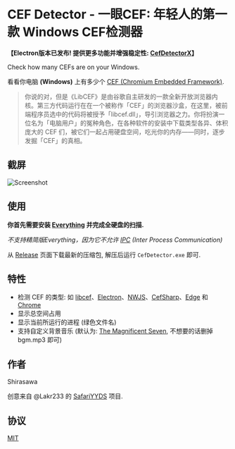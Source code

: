 # CEF Detector - 一眼CEF: 年轻人的第一款 Windows CEF检测器

**【Electron版本已发布! 提供更多功能并增强稳定性: [CefDetectorX](https://github.com/ShirasawaSama/CefDetectorX)】**

Check how many CEFs are on your Windows.

看看你电脑 **(Windows)** 上有多少个 [CEF (Chromium Embedded Framework)](https://bitbucket.org/chromiumembedded/cef/).

> 你说的对，但是《LibCEF》是由谷歌自主研发的一款全新开放浏览器内核。第三方代码运行在在一个被称作「CEF」的浏览器沙盒，在这里，被前端程序员选中的代码将被授予「libcef.dll」，导引浏览器之力‌​​​‌‌‌‌‌‌‌‌​​‌‌​‌‌‌​‌​。你将扮演一位名为「电脑用户」的冤种角色，在各种软件的安装中下载类型各异、体积庞大的 CEF 们，被它们一起占用硬盘空间，吃光你的内存——同时，逐步发掘「CEF」的真相。

## 截屏

![Screenshot](./screenshot.png)

## 使用

**你首先需要安装 [Everything](https://www.voidtools.com/) 并完成全硬盘的扫描.**

  _不支持精简版Everything，因为它不允许 [IPC](https://www.voidtools.com/zh-cn/support/everything/sdk/ipc/) (Inter Process Communication)_

从 [Release](https://github.com/ShirasawaSama/CefDetector/releases) 页面下载最新的压缩包, 解压后运行 `CefDetector.exe` 即可.

## 特性

- 检测 CEF 的类型: 如 [libcef](https://bitbucket.org/chromiumembedded/cef/src/master/)、[Electron](https://www.electronjs.org/)、[NWJS](https://nwjs.io/)、[CefSharp](http://cefsharp.github.io/)、[Edge](https://www.microsoft.com/en-us/edge) 和 [Chrome](https://www.google.com/chrome/)
- 显示总空间占用
- 显示当前所运行的进程 (绿色文件名)
- 支持自定义背景音乐 (默认为: [The Magnificent Seven](https://soundcloud.com/7kruzes/the-magnificent-seven), 不想要的话删掉 bgm.mp3 即可)

## 作者

Shirasawa

创意来自 @Lakr233 的 [SafariYYDS](https://github.com/Lakr233/SafariYYDS) 项目.

## 协议

[MIT](./LICENSE)
